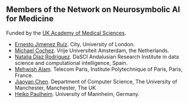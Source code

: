 ## Members of the Network on Neurosymbolic AI for Medicine 

Funded by the [UK Academy of Medical Sciences](https://acmedsci.ac.uk/).

- [Ernesto Jimenez Ruiz](https://www.city.ac.uk/about/people/academics/ernesto-jimenez-ruiz). City, University of London.
- [Michael Cochez](https://www.cochez.nl). Vrije Universiteit Amsterdam, the Netherlands.
- [Natalia Díaz Rodríguez](https://sites.google.com/view/nataliadiaz). DaSCI Andalusian Research Institute in data science and computational intelligence, Spain.
- [Mehwish Alam](https://sites.google.com/view/mehwish-alam/home). Telecom Paris, Institute Polytechnique of Paris, Paris, France.
- [Jiaoyan Chen](https://chenjiaoyan.github.io/). Department of Computer Science, The University of Manchester, Manchester, The UK
- [Heiko Paulheim](https://www.heikopaulheim.com/). University of Mannheim, Germany.